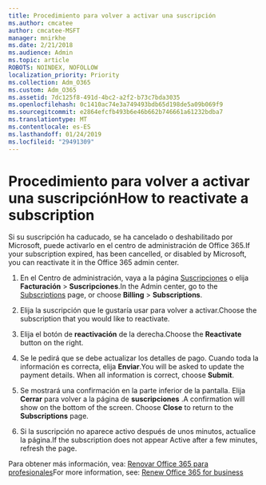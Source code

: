 ```yaml
---
title: Procedimiento para volver a activar una suscripción
ms.author: cmcatee
author: cmcatee-MSFT
manager: mnirkhe
ms.date: 2/21/2018
ms.audience: Admin
ms.topic: article
ROBOTS: NOINDEX, NOFOLLOW
localization_priority: Priority
ms.collection: Adm_O365
ms.custom: Adm_O365
ms.assetid: 7dc125f8-491d-4bc2-a2f2-b73c7bda3035
ms.openlocfilehash: 0c1410ac74e3a749493bdb65d198de5a09b069f9
ms.sourcegitcommit: e2864efcfb493b6e46b662b746661a61232bdba7
ms.translationtype: MT
ms.contentlocale: es-ES
ms.lasthandoff: 01/24/2019
ms.locfileid: "29491309"
---
```

# <a name="how-to-reactivate-a-subscription"></a><span data-ttu-id="cca1d-102">Procedimiento para volver a activar una suscripción</span><span class="sxs-lookup"><span data-stu-id="cca1d-102">How to reactivate a subscription</span></span>

<span data-ttu-id="cca1d-103">Si su suscripción ha caducado, se ha cancelado o deshabilitado por Microsoft, puede activarlo en el centro de administración de Office 365.</span><span class="sxs-lookup"><span data-stu-id="cca1d-103">If your subscription expired, has been cancelled, or disabled by Microsoft, you can reactivate it in the Office 365 admin center.</span></span>
  
1. <span data-ttu-id="cca1d-104">En el Centro de administración, vaya a la página [Suscripciones](https://go.microsoft.com/fwlink/p/?linkid=842054) o elija **Facturación** \> **Suscripciones**.</span><span class="sxs-lookup"><span data-stu-id="cca1d-104">In the Admin center, go to the [Subscriptions](https://go.microsoft.com/fwlink/p/?linkid=842054) page, or choose **Billing** \> **Subscriptions**.</span></span>
    
2. <span data-ttu-id="cca1d-105">Elija la suscripción que le gustaría usar para volver a activar.</span><span class="sxs-lookup"><span data-stu-id="cca1d-105">Choose the subscription that you would like to reactivate.</span></span>
    
3. <span data-ttu-id="cca1d-106">Elija el botón de **reactivación** de la derecha.</span><span class="sxs-lookup"><span data-stu-id="cca1d-106">Choose the **Reactivate** button on the right.</span></span> 
    
4. <span data-ttu-id="cca1d-p101">Se le pedirá que se debe actualizar los detalles de pago. Cuando toda la información es correcta, elija **Enviar**.</span><span class="sxs-lookup"><span data-stu-id="cca1d-p101">You will be asked to update the payment details. When all information is correct, choose **Submit**.</span></span>
    
5. <span data-ttu-id="cca1d-p102">Se mostrará una confirmación en la parte inferior de la pantalla. Elija **Cerrar** para volver a la página de **suscripciones** .</span><span class="sxs-lookup"><span data-stu-id="cca1d-p102">A confirmation will show on the bottom of the screen. Choose **Close** to return to the **Subscriptions** page.</span></span> 
    
6. <span data-ttu-id="cca1d-111">Si la suscripción no aparece activo después de unos minutos, actualice la página.</span><span class="sxs-lookup"><span data-stu-id="cca1d-111">If the subscription does not appear Active after a few minutes, refresh the page.</span></span>
    
<span data-ttu-id="cca1d-112">Para obtener más información, vea: [Renovar Office 365 para profesionales](https://support.office.com/article/8d83b530-f4ca-47f6-a666-e5791cbacc7e)</span><span class="sxs-lookup"><span data-stu-id="cca1d-112">For more information, see: [Renew Office 365 for business](https://support.office.com/article/8d83b530-f4ca-47f6-a666-e5791cbacc7e)</span></span>
  

